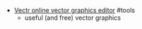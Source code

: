 - [Vectr online vector graphics editor](https://vectr.com) #tools
	- useful (and free) vector graphics